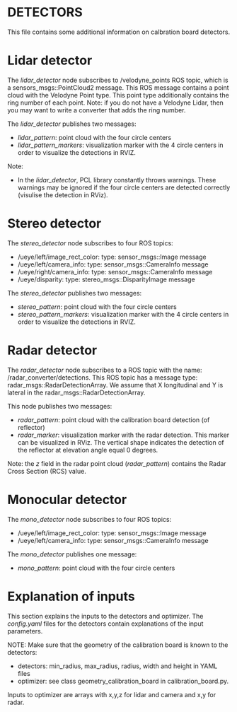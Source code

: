 # DETECTORS
This file contains some additional information on calbration board detectors.

# Lidar detector
The _lidar_detector_ node subscribes to /velodyne_points ROS topic, which is a sensors_msgs::PointCloud2 message. This ROS message contains a point cloud with the Velodyne Point type. This point type additionally contains the ring number of each point. Note: if you do not have a Velodyne Lidar, then you may want to write a converter that adds the ring number.

The _lidar_detector_ publishes two messages:
- _lidar_pattern_: point cloud with the four circle centers
- _lidar_pattern_markers_: visualization marker with the 4 circle centers in order to visualize the detections in RVIZ.

Note:
- In the _lidar_detector_, PCL library constantly throws warnings. These warnings may be ignored if the four circle centers are detected correctly (visulise the detection in RViz).

# Stereo detector
The _stereo_detector_ node subscribes to four ROS topics:
- /ueye/left/image_rect_color: type: sensor_msgs::Image message
- /ueye/left/camera_info:      type: sensor_msgs::CameraInfo message
- /ueye/right/camera_info:     type: sensor_msgs::CameraInfo message
- /ueye/disparity:             type: stereo_msgs::DisparityImage message

The _stereo_detector_ publishes two messages:
- _stereo_pattern_: point cloud with the four circle centers
- _stereo_pattern_markers_: visualization marker with the 4 circle centers in order to visualize the detections in RVIZ.

# Radar detector
The _radar_detector_ node subscribes to a ROS topic with the name: /radar_converter/detections. This ROS topic has a message type: radar_msgs::RadarDetectionArray. We assume that X longitudinal and Y is lateral in the radar_msgs::RadarDetectionArray.

This node publishes two messages:
- _radar_pattern_: point cloud with the calibration board detection (of reflector)
- _radar_marker_: visualization marker with the radar detection. This marker can be visualized in RViz. The vertical shape indicates the detection of the reflector at elevation angle equal 0 degrees.

Note: the _z_ field in the radar point cloud (_radar_pattern_) contains the Radar Cross Section (RCS) value.
# Monocular detector
The _mono_detector_ node subscribes to four ROS topics:
- /ueye/left/image_rect_color: type: sensor_msgs::Image message
- /ueye/left/camera_info:      type: sensor_msgs::CameraInfo message

The _mono_detector_ publishes one message:
- _mono_pattern_: point cloud with the four circle centers

# Explanation of inputs
This section explains the inputs to the detectors and optimizer.
The _config.yaml_ files for the detectors contain explanations of the input parameters.

NOTE: Make sure that the geometry of the calibration board is known to the detectors:
- detectors: min_radius, max_radius, radius, width and height in YAML files
- optimizer: see class geometry_calibration_board in calibration_board.py.

Inputs to optimizer are arrays with x,y,z for lidar and camera and x,y for radar.
